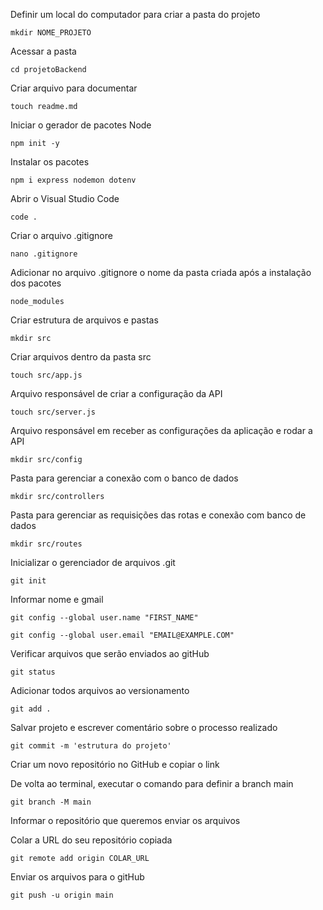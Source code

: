 Definir um local do computador para criar a pasta do projeto
```
mkdir NOME_PROJETO
```
Acessar a pasta
```
cd projetoBackend
```
Criar arquivo para documentar
```
touch readme.md
```
Iniciar o gerador de pacotes Node
```
npm init -y
```
Instalar os pacotes
```
npm i express nodemon dotenv
```
Abrir o Visual Studio Code
```
code .
```
Criar o arquivo .gitignore
```
nano .gitignore
```
Adicionar no arquivo .gitignore o nome da pasta criada após a instalação dos pacotes
```
node_modules
```
Criar estrutura de arquivos e pastas
```
mkdir src
```
Criar arquivos dentro da pasta src
```
touch src/app.js
```
Arquivo responsável de criar a configuração da API
```
touch src/server.js
```
Arquivo responsável em receber as configurações da aplicação e rodar a API
```
mkdir src/config
```
Pasta para gerenciar a conexão com o banco de dados
```
mkdir src/controllers
```
Pasta para gerenciar as requisições das rotas e conexão com banco de dados
```
mkdir src/routes
```
Inicializar o gerenciador de arquivos .git
```
git init
```
Informar nome e gmail
```
git config --global user.name "FIRST_NAME"
```

```
git config --global user.email "EMAIL@EXAMPLE.COM"
```
Verificar arquivos que serão enviados ao gitHub
```
git status
```
Adicionar todos arquivos ao versionamento
```
git add .
```
Salvar projeto e escrever comentário sobre o processo realizado
```
git commit -m 'estrutura do projeto'
```
Criar um novo repositório no GitHub e copiar o link

De volta ao terminal, executar o comando para definir a branch main
```
git branch -M main
```
Informar o repositório que queremos enviar os arquivos

Colar a URL do seu repositório copiada
```
git remote add origin COLAR_URL
```
Enviar os arquivos para o gitHub
```
git push -u origin main